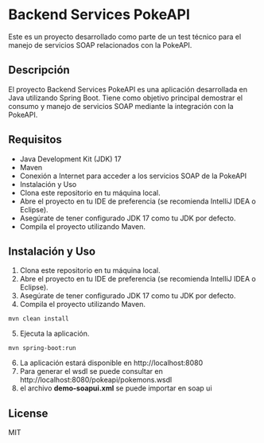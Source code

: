 # Backend Services PokeAPI
Este es un proyecto desarrollado como parte de un test técnico para el manejo de servicios SOAP relacionados con la PokeAPI.

## Descripción 
El proyecto Backend Services PokeAPI es una aplicación desarrollada en Java utilizando Spring Boot. Tiene como objetivo principal demostrar el consumo y manejo de servicios SOAP mediante la integración con la PokeAPI.

## Requisitos
- Java Development Kit (JDK) 17
- Maven
- Conexión a Internet para acceder a los servicios SOAP de la PokeAPI
- Instalación y Uso
- Clona este repositorio en tu máquina local.
- Abre el proyecto en tu IDE de preferencia (se recomienda IntelliJ IDEA o Eclipse).
- Asegúrate de tener configurado JDK 17 como tu JDK por defecto.
- Compila el proyecto utilizando Maven.

## Instalación y Uso 
1. Clona este repositorio en tu máquina local.
2. Abre el proyecto en tu IDE de preferencia (se recomienda IntelliJ IDEA o Eclipse).
3. Asegúrate de tener configurado JDK 17 como tu JDK por defecto.
4. Compila el proyecto utilizando Maven.
```
mvn clean install
```
5. Ejecuta la aplicación.
```
mvn spring-boot:run
```
6. La aplicación estará disponible en http://localhost:8080
7. Para generar el wsdl se puede consultar en http://localhost:8080/pokeapi/pokemons.wsdl
8. el archivo **demo-soapui.xml** se puede importar en soap ui

## License

MIT
